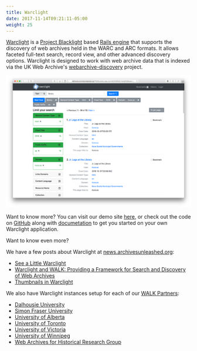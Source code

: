 ```yaml
---
title: Warclight
date: 2017-11-14T09:21:11-05:00
weight: 25
---
```


[Warclight](https://github.com/archivesunleashed/warclight) is a [Project Blacklight](http://projectblacklight.org/) based [Rails engine](http://guides.rubyonrails.org/engines.html) that supports the discovery of web archives held in the WARC and ARC formats. It allows faceted full-text search, record view, and other advanced discovery options. Warclight is designed to work with web archive data that is indexed via the UK Web Archive's [webarchive-discovery](https://github.com/ukwa/webarchive-discovery) project.

![Warclight screenshot](/images/warclight.png)

Want to know more? You can visit our demo site [here](http://warclight.archivesunleashed.org), or check out the code on [GitHub](https://github.com/archivesunleashed/warclight) along with [documetation](https://github.com/archivesunleashed/warclight/wiki) to get you started on your own Warclight application.

Want to know even more?

We have a few posts about Warclight at [news.archivesunleashed.org](news.archivesunleashed.org):
  - [See a Little Warclight](https://news.archivesunleashed.org/see-a-little-warclight-7b33059355f2)
  - [Warclight and WALK: Providing a Framework for Search and Discovery of Web Archives](https://news.archivesunleashed.org/warclight-and-walk-providing-a-framework-for-search-and-discovery-of-web-archives-47fbd469da2d)
  - [Thumbnails in Warclight](https://news.archivesunleashed.org/thumbnails-in-warclight-e155a0910c35)

We also have Warclight instances setup for each of our [WALK Partners](https://uwaterloo.ca/web-archive-group/news/compute-canada-grant-web-archives-longitudinal-knowledge):
  - [Dalhousie University](http://dalhousie.archivesunleashed.org/)
  - [Simon Fraser University](http://sfu.archivesunleashed.org/)
  - [University of Alberta](ualberta.archivesunleashed.org)
  - [University of Toronto](http://utoronto.archivesunleashed.org/)
  - [University of Victoria](http://uvic.archivesunleashed.org/)
  - [University of Winnipeg](http://uwinnipeg.archivesunleashed.org/)
  - [Web Archives for Historical Research Group](http://wahr.archivesunleashed.org/)
